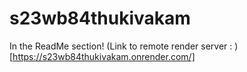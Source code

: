 # s23wb84thukivakam
In the ReadMe section!
(Link to remote render server : )[https://s23wb84thukivakam.onrender.com/]
